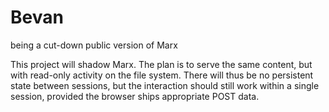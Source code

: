 # Bevan
being a cut-down public version of Marx

This project will shadow Marx. The plan is to serve the same content, but with read-only activity on the file system.
There will thus be no persistent state between sessions, but the interaction should still work within a single
session, provided the browser ships appropriate POST data.
